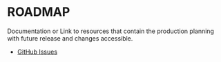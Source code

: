 # ROADMAP

Documentation or Link to resources that contain the production planning with future release and changes accessible.

- [GitHub Issues](https://github.com/Eddy-Enterprises/iac_toolchain/issues)
